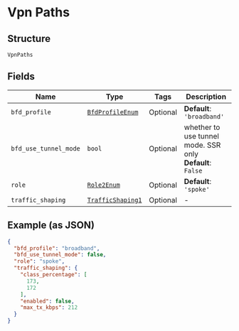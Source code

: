 
# Vpn Paths

## Structure

`VpnPaths`

## Fields

| Name | Type | Tags | Description |
|  --- | --- | --- | --- |
| `bfd_profile` | [`BfdProfileEnum`](../../doc/models/bfd-profile-enum.md) | Optional | **Default**: `'broadband'` |
| `bfd_use_tunnel_mode` | `bool` | Optional | whether to use tunnel mode. SSR only<br>**Default**: `False` |
| `role` | [`Role2Enum`](../../doc/models/role-2-enum.md) | Optional | **Default**: `'spoke'` |
| `traffic_shaping` | [`TrafficShaping1`](../../doc/models/traffic-shaping-1.md) | Optional | - |

## Example (as JSON)

```json
{
  "bfd_profile": "broadband",
  "bfd_use_tunnel_mode": false,
  "role": "spoke",
  "traffic_shaping": {
    "class_percentage": [
      173,
      172
    ],
    "enabled": false,
    "max_tx_kbps": 212
  }
}
```

